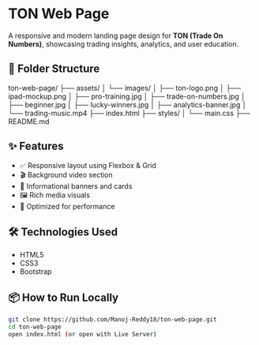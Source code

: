 # TON Web Page

A responsive and modern landing page design for **TON (Trade On Numbers)**, showcasing trading insights, analytics, and user education.

## 📁 Folder Structure

ton-web-page/
├── assets/
│ └── images/
│ ├── ton-logo.png
│ ├── ipad-mockup.png
│ ├── pro-training.jpg
│ ├── trade-on-numbers.jpg
│ ├── beginner.jpg
│ ├── lucky-winners.jpg
│ ├── analytics-banner.jpg
│ └── trading-music.mp4
├── index.html
├── styles/
│ └── main.css
├── README.md


## ✨ Features

- ✅ Responsive layout using Flexbox & Grid
- 🎬 Background video section
- 🧠 Informational banners and cards
- 🖼️ Rich media visuals
- 🎯 Optimized for performance

## 🛠️ Technologies Used

- HTML5
- CSS3
- Bootstrap 

## 📦 How to Run Locally

```bash
git clone https://github.com/Manoj-Reddy18/ton-web-page.git
cd ton-web-page
open index.html (or open with Live Server)


